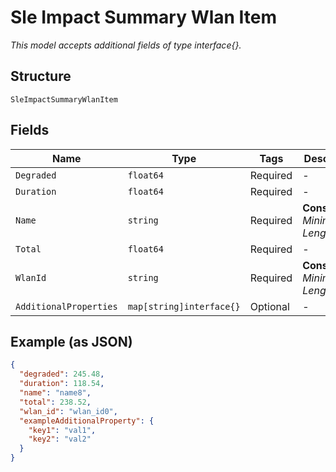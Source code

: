 
# Sle Impact Summary Wlan Item

*This model accepts additional fields of type interface{}.*

## Structure

`SleImpactSummaryWlanItem`

## Fields

| Name | Type | Tags | Description |
|  --- | --- | --- | --- |
| `Degraded` | `float64` | Required | - |
| `Duration` | `float64` | Required | - |
| `Name` | `string` | Required | **Constraints**: *Minimum Length*: `1` |
| `Total` | `float64` | Required | - |
| `WlanId` | `string` | Required | **Constraints**: *Minimum Length*: `1` |
| `AdditionalProperties` | `map[string]interface{}` | Optional | - |

## Example (as JSON)

```json
{
  "degraded": 245.48,
  "duration": 118.54,
  "name": "name8",
  "total": 238.52,
  "wlan_id": "wlan_id0",
  "exampleAdditionalProperty": {
    "key1": "val1",
    "key2": "val2"
  }
}
```

